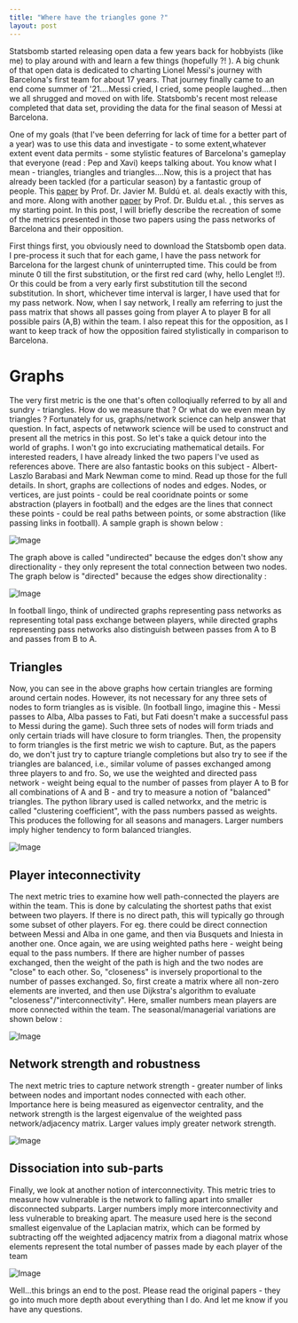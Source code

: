 ```yaml
---
title: "Where have the triangles gone ?"
layout: post
---
```


Statsbomb started releasing open data a few years back for hobbyists (like me) to play around with and learn a few things (hopefully ?! ). A big chunk of that open data is dedicated to charting Lionel Messi's journey with Barcelona's first team for about 17 years. That journey finally came to an end come summer of '21....Messi cried, I cried, some people laughed....then we all shrugged and moved on with life. Statsbomb's recent most release completed that data set, providing the data for the final season of Messi at Barcelona. 

One of my goals (that I've been deferring for lack of time for a better part of a year) was to use this data and investigate - to some extent,whatever extent event data permits - some stylistic features of Barcelona's gameplay that everyone (read : Pep and Xavi) keeps talking about. You know what I mean - triangles, triangles and triangles....Now, this is a project that has already been tackled (for a particular season) by a fantastic group of people. This [paper](https://www.nature.com/articles/s41598-019-49969-2) by Prof. Dr. Javier M. Buldú et. al. deals exactly with this, and more. Along with another [paper](https://www.sciencedirect.com/science/article/abs/pii/S0960077920303337) by Prof. Dr. Buldu et.al. , this serves as my starting point. In this post, I will briefly describe the recreation of some of the metrics presented in those two papers using the pass networks of Barcelona and their opposition. 

First things first, you obviously need to download the Statsbomb open data. I pre-process it such that for each game, I have the pass network for Barcelona for the largest chunk of uninterrupted time. This could be from minute 0 till the first substitution, or the first red card (why, hello Lenglet !!). Or this could be from a very early first substitution till the second substitution. In short, whichever time interval is larger, I have used that for my pass network. Now, when I say network, I really am referring to just the pass matrix that shows all passes going from player A to player B for all possible pairs (A,B) within the team. I also repeat this for the opposition, as I want to keep track of how the opposition faired stylistically in comparison to Barcelona. 

# Graphs

The very first metric is the one that's often colloqiually referred to by all and sundry - triangles. How do we measure that ? Or what do we even mean by triangles ? Fortunately for us, graphs/network science can help answer that question. In fact, aspects of netwwork science will be used to construct and present all the metrics in this post. So let's take a quick detour into the world of graphs. I won't go into excruciating mathematical details. For interested readers, I have already linked the two papers I've used as references above. There are also fantastic books on this subject - Albert-Laszlo Barabasi and Mark Newman come to mind. Read up those for the full details. In short, graphs are collections of nodes and edges. Nodes, or vertices, are just points - could be real cooridnate points or some abstraction (players in football) and the edges are the lines that connect these points - could be real paths between points, or some abstraction (like passing links in football). A sample graph is shown below : 

![Image](https://bosemessi.github.io/images/udgraph.png)

The graph above is called "undirected" because the edges don't show any directionality - they only represent the total connection between two nodes. The graph below is "directed" because the edges show directionality :

![Image](https://bosemessi.github.io/images/dgraph.png)

In football lingo, think of undirected graphs representing pass networks as representing total pass exchange between players, while directed graphs representing pass networks also distinguish between passes from A to B and passes from B to A. 

## Triangles

Now, you can see in the above graphs how certain triangles are forming around certain nodes. However, its not necessary for any three sets of nodes to form triangles as is visible. (In football lingo, imagine this - Messi passes to Alba, Alba passes to Fati, but Fati doesn't make a successful pass to Messi during the game). Such three sets of nodes will form triads and only certain triads will have closure to form triangles. Then, the propensity to form triangles is the first metric we wish to capture. But, as the papers do, we don't just try to capture triangle completions but also try to see if the triangles are balanced, i.e., similar volume of passes exchanged among three players to and fro. So, we use the weighted and directed pass network - weight being equal to the number of passes from player A to B for all combinations of A and B - and try to measure a notion of "balanced" triangles. The python library used is called networkx, and the metric is called "clustering coefficient", with the pass numbers passed as weights. This produces the following for all seasons and managers. Larger numbers imply higher tendency to form balanced triangles. 

![Image](https://bosemessi.github.io/images/triangles_directed_.png)

## Player inteconnectivity

The next metric tries to examine how well path-connected the players are within the team. This is done by calculating the shortest paths that exist between two players. If there is no direct path, this will typically go through some subset of other players. For eg. there could be direct connection between Messi and Alba in one game, and then via Busquets and Iniesta in another one. Once again, we are using weighted paths here - weight being equal to the pass numbers. If there are higher number of passes exchanged, then the weight of the path is high and the two nodes are "close" to each other. So, "closeness" is inversely proportional to the number of passes exchanged. So, first create a matrix where all non-zero elements are inverted, and then use Dijkstra's algorithm to evaluate "closeness"/"interconnectivity". Here, smaller numbers mean players are more connected within the team. The seasonal/managerial variations are shown below : 

![Image](https://bosemessi.github.io/images/shortest_path_.png)

## Network strength and robustness

The next metric tries to capture network strength - greater number of links between nodes and important nodes connected with each other. Importance here is being measured as eigenvector centrality, and the network strength is the largest eigenvalue of the weighted pass network/adjacency matrix. Larger values imply greater network strength.

![Image](https://bosemessi.github.io/images/lambda1_.png)

## Dissociation into sub-parts

Finally, we look at another notion of interconnectivity. This metric tries to measure how vulnerable is the network to falling apart into smaller disconnected subparts. Larger numbers imply more interconnectivity and less vulnerable to breaking apart. The measure used here is the second smallest eigenvalue of the Laplacian matrix, which can be formed by subtracting off the weighted adjacency matrix from a diagonal matrix whose elements represent the total number of passes made by each player of the team

![Image](https://bosemessi.github.io/images/lambda2_.png)

Well...this brings an end to the post. Please read the original papers - they go into much more depth about everything than I do. And let me know if you have any questions. 
